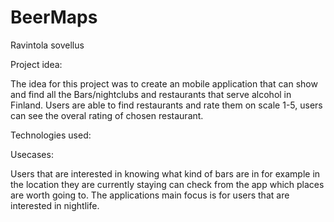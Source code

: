 # BeerMaps
Ravintola sovellus

Project idea:

The idea for this project was to create an mobile application that can show and find all the Bars/nightclubs and restaurants that serve alcohol in Finland.
Users are able to find restaurants and rate them on scale 1-5, users can see the overal rating of chosen restaurant. 

Technologies used:



Usecases:

Users that are interested in knowing what kind of bars are in for example in the location they are currently staying can check from the app which places are worth going to.
The applications main focus is for users that are interested in nightlife.

